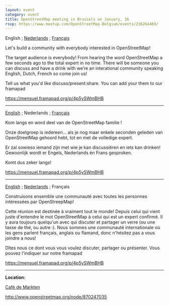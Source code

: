 ```yaml
---
layout: event
category: event
title: OpenStreetMap meeting in Brussels on January, 16
rsvp: https://www.meetup.com/OpenStreetMap-Belgium/events/236264469/
---
```


English ; [Nederlands](#nl) ; [Français](#fr)

<a name="en"></a>Let's build a community with everybody interested in OpenStreetMap!

The target audience is everybody! From hearing the word OpenStreetMap a few seconds ago to the total expert in no time. There will be someone you can discuss and have a drink with we’re an interational community speaking English, Dutch, French so come join us!

Tell us what you'd like discuss/present:share. You can add your them to our framapad

<https://mensuel.framapad.org/p/4p5ySWmBHB>

---

[English](#en) ; Nederlands ; [Français](#fr)

<a name="nl"></a>Kom langs en word deel van de OpenStreetMap familie !

Onze doelgroep is iedereen... als je nog maar enkele seconden geleden van OpenStreetMap gehoord hebt, tot en met de volledige expert.

Er zal sowieso iemand zijn met wie je kan discussiëren en iets kan drinken! Gewoonlijk wordt er Engels, Nederlands én Frans gesproken.

Komt dus zeker langs!

<https://mensuel.framapad.org/p/4p5ySWmBHB>

---

[English](#en) ; [Nederlands](#nl) ; Français

<a name="fr"></a>Construisons ensemble une communauté avec toutes les personnes intéressées par OpenStreepMap!

Cette réunion est destinée à vraiment tout le monde! Depuis celui qui vient juste d'entendre le mot OpenStreetMap à celui qui est un expert confirmé. Il y aura toujours quelqu'un avec qui discuter et partager un verre (ou une tasse de thé, ou autre :). Nous sommes une communauté internationale où les gens parlent français, anglais ou flamand, donc n'hésitez pas a vous joindre a nous!

Dîtes nous ce dont vous vous voulez discuter, partager ou présenter. Vous pouvez l'indiquer sur notre framapad

<https://mensuel.framapad.org/p/4p5ySWmBHB>

---

**Location:**

[Café de Markten](http://www.demarkten.be/)

<http://www.openstreetmap.org/node/870247035>
